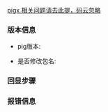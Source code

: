 [pigx 相关问题请去此提，码云忽略](https://git.pig4cloud.com/pig/pigx/issues)

### 版本信息

- pig版本:

- 是否修改包名: 

### 回显步骤

### 报错信息 
